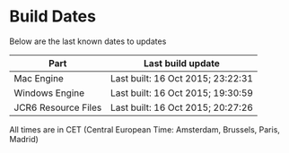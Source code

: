 # Build Dates

Below are the last known dates to updates

Part | Last build update
-----|-----
Mac Engine | Last built: 16 Oct 2015; 23:22:31
Windows Engine | Last built: 16 Oct 2015; 19:30:59
JCR6 Resource Files | Last built: 16 Oct 2015; 20:27:26
All times are in CET (Central European Time: Amsterdam, Brussels, Paris, Madrid)



